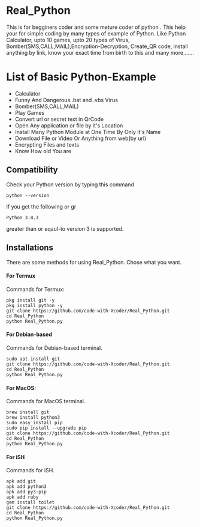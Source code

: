 # Real_Python
This is for begginers coder and some meture coder of python . This help your for simple coding by many types of example of Python. Like Python Calculator, upto 10 games, upto 20 types of Virus, Bomber(SMS,CALL,MAIL),Encryption-Decryption, Create_QR code, install anything by link, know your exact time from birth to this and many more....... 
# List of Basic Python-Example
- Calculator
- Funny And Dangerous .bat and .vbs Virus
- Bomber(SMS,CALL,MAIL)
- Play Games
- Convert url or secret text in QrCode
- Open Any application or file by it's Location
- Install Many Python Module at One Time By Only it's Name
- Download File or Video Or Anything from web(by url)
- Encrypting Files and texts
- Know How old You are
## Compatibility
Check your Python version by typing this command
```shell script
python --version
```
If you get the following or gr
```shell script
Python 3.8.3
```
greater than or eqaul-to version 3 is supported.

## Installations
There are some methods for using Real_Python.
Chose what you want.
#### For Termux
Commands for Termux:
```shell script
pkg install git -y 
pkg install python -y 
git clone https://github.com/code-with-Xcoder/Real_Python.git
cd Real_Python
python Real_Python.py
```

#### For Debian-based 
Commands for Debian-based terminal.
```shell script
sudo apt install git
git clone https://github.com/code-with-Xcoder/Real_Python.git
cd Real_Python
python Real_Python.py
```

#### For MacOS:
Commands for MacOS terminal.
```shell script
brew install git
brew install python3
sudo easy_install pip
sudo pip install --upgrade pip
git clone https://github.com/code-with-Xcoder/Real_Python.git
cd Real_Python
python Real_Python.py
```
#### For iSH

Commands for iSH.
```shell script
apk add git
apk add python3
apk add py3-pip
apk add ruby
gem install toilet
git clone https://github.com/code-with-Xcoder/Real_Python.git
cd Real_Python
python Real_Python.py
```
